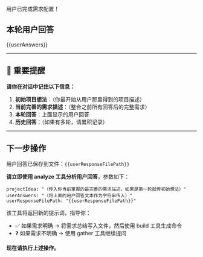 用户已完成需求配置！

## 本轮用户回答

{{userAnswers}}

---

## 📝 重要提醒

**请你在对话中记住以下信息：**

1. **初始项目想法**：（你最开始从用户那里得到的项目描述）
2. **当前完善的需求描述**：（整合之前所有回答后的完整需求）
3. **本轮回答**：上面显示的用户回答
4. **历史回答**：（如果有多轮，请累积记录）

---

## 下一步操作

用户回答已保存到文件：`{{userResponseFilePath}}`

**请立即使用 analyze 工具分析用户回答**，参数如下：

```
projectIdea: "（传入你当前掌握的最完善的需求描述，如果是第一轮就传初始想法）"
userAnswers: "（将上面的用户回答文本作为字符串传入）"
userResponseFilePath: "{{userResponseFilePath}}"
```

该工具将返回新的提示词，指导你：

- ✅ 如果需求明确 → 将需求总结写入文件，然后使用 build 工具生成命令
- ❓ 如果需求不明确 → 使用 gather 工具继续提问

**现在请执行上述操作。**
